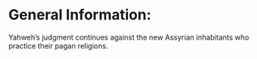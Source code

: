 # General Information:

Yahweh’s judgment continues against the new Assyrian inhabitants who practice their pagan religions.